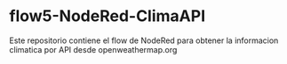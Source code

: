 # flow5-NodeRed-ClimaAPI
Este repositorio contiene el flow de NodeRed para obtener la informacion climatica por API desde openweathermap.org

